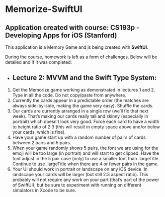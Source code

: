 # Memorize-SwiftUI
## Application created with course: CS193p - Developing Apps for iOS (Stanford)

This application is a Memory Game and is being created with <b>SwiftUI</B>.

During the course, homework is left as a form of challenges. Below will be detailed and if it was completed:  
* ## <b>Lecture 2: MVVM and the Swift Type System</b>:
1. Get the Memorize game working as demonstrated in lectures 1 and 2. Type in all the
code. Do not copy/paste from anywhere.
2. Currently the cards appear in a predictable order (the matches are always side-by-side,
making the game very easy). Shuffle the cards.
3. Our cards are currently arranged in a single row (we’ll fix that next week). That’s
making our cards really tall and skinny (especially in portrait) which doesn’t look very
good. Force each card to have a width to height ratio of 2:3 (this will result in empty
space above and/or below your cards, which is fine).
4. Have your game start up with a random number of pairs of cards between 2 pairs
and 5 pairs.
5. When your game randomly shows 5 pairs, the font we are using for the emoji will be
too large (in portrait) and will start to get clipped. Have the font adjust in the 5 pair
case (only) to use a smaller font than .largeTitle. Continue to use .largeTitle
when there are 4 or fewer pairs in the game.
6. Your UI should work in portrait or landscape on any iOS device. In landscape your
cards will be larger (but still 2:3 aspect ratio). This probably will not require any work
on your part (that’s part of the power of SwiftUI), but be sure to experiment with
running on different simulators in Xcode to be sure. 
